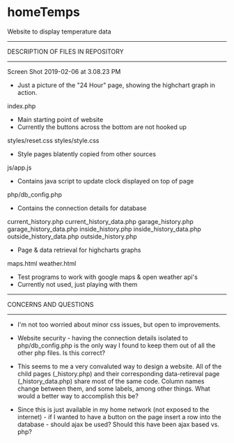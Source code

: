 # homeTemps
Website to display temperature data

****************************************************************
DESCRIPTION OF FILES IN REPOSITORY
****************************************************************
Screen Shot 2019-02-06 at 3.08.23 PM
- Just a picture of the "24 Hour" page, showing the highchart graph in action.

index.php
- Main starting point of website
- Currently the buttons across the bottom are not hooked up

styles/reset.css
styles/style.css
- Style pages blatently copied from other sources

js/app.js
- Contains java script to update clock displayed on top of page

php/db_config.php
- Contains the connection details for database

current_history.php
current_history_data.php
garage_history.php
garage_history_data.php
inside_history.php
inside_history_data.php
outside_history_data.php
outside_history.php
- Page & data retrieval for highcharts graphs

maps.html
weather.html
- Test programs to work with google maps & open weather api's
- Currently not used, just playing with them

****************************************************************
CONCERNS AND QUESTIONS
****************************************************************
- I'm not too worried about minor css issues, but open to improvements.

- Website security - having the connection details isolated to php/db_config.php is the only way I found to keep them out of all the other php files.  Is this correct?

- This seems to me a very convaluted way to design a website.  All of the child pages (<name>_history.php) and their corresponding data-retireval page (<name>_history_data.php) share most of the same code.  Column names change between them, and some labels, among other things.  What would a better way to accomplish this be?

- Since this is just available in my home network (not exposed to the internet) - if I wanted to have a button on the page insert a row into the database - should ajax be used?  Should this have been ajax based vs. php?

